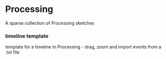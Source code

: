 # Processing
A sparse collection of Processing sketches

### timeline template
template for a timeline in Processing - drag, zoom and import events from a .txt file
